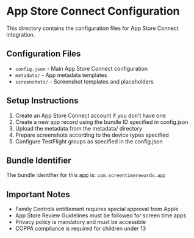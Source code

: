 # App Store Connect Configuration

This directory contains the configuration files for App Store Connect integration.

## Configuration Files

- `config.json` - Main App Store Connect configuration
- `metadata/` - App metadata templates
- `screenshots/` - Screenshot templates and placeholders

## Setup Instructions

1. Create an App Store Connect account if you don't have one
2. Create a new app record using the bundle ID specified in config.json
3. Upload the metadata from the metadata/ directory
4. Prepare screenshots according to the device types specified
5. Configure TestFlight groups as specified in the config.json

## Bundle Identifier

The bundle identifier for this app is: `com.screentimerewards.app`

## Important Notes

- Family Controls entitlement requires special approval from Apple
- App Store Review Guidelines must be followed for screen time apps
- Privacy policy is mandatory and must be accessible
- COPPA compliance is required for children under 13